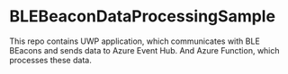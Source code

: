 # BLEBeaconDataProcessingSample
This repo contains UWP application, which communicates with BLE BEacons and sends data to Azure Event Hub. And Azure Function, which processes these data.
